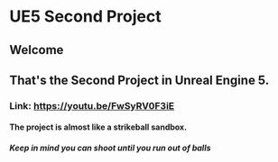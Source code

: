 # UE5 Second Project
## Welcome
## That's the Second Project in Unreal Engine 5.
### Link: https://youtu.be/FwSyRV0F3iE
#### The project is almost like a strikeball sandbox.
##### Keep in mind you can shoot until you run out of balls
